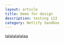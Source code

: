 ```yaml
---
layout: article
title: Demo for design
description: testing 123
category: Netlify Sandbox
---
```

l﻿alalalalalaa